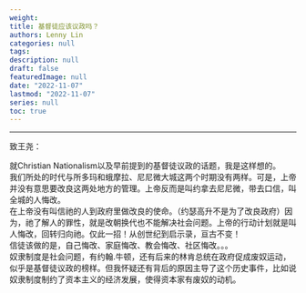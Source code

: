 ```yaml
---
weight: 
title: 基督徒应该议政吗？
authors: Lenny Lin
categories: null
tags: 
description: null
draft: false
featuredImage: null
date: "2022-11-07"
lastmod: "2022-11-07"
series: null
toc: true
---
```


<!--more-->
---
致王尧：  

就Christian Nationalism以及早前提到的基督徒议政的话题，我是这样想的。  
我们所处的时代与所多玛和蛾摩拉、尼尼微大城这两个时期没有两样。可是，上帝并没有意思要改良这两处地方的管理。上帝反而是叫约拿去尼尼微，带去口信，叫全城的人悔改。  
在上帝没有叫信祂的人到政府里做改良的使命。（约瑟高升不是为了改良政府）因为，祂了解人的罪性，就是改朝换代也不能解决社会问题。上帝的行动计划就是叫人悔改，回转归向祂。仅此一招！从创世纪到启示录，亘古不变！  
信徒该做的是，自己悔改、家庭悔改、教会悔改、社区悔改。。。  
奴隶制度是社会问题，有约翰.牛顿，还有后来的林肯总统在政府促成废奴运动，似乎是基督徒议政的榜样。但我怀疑还有背后的原因主导了这个历史事件，比如说奴隶制度制约了资本主义的经济发展，使得资本家有废奴的动机。  